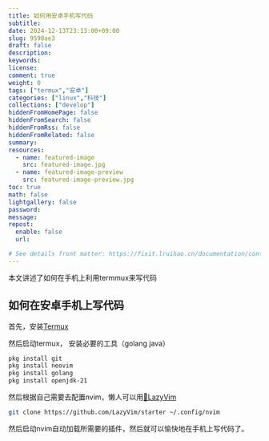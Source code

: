 ```yaml
---
title: 如何用安卓手机写代码
subtitle:
date: 2024-12-13T23:13:00+09:00
slug: 9590ae3
draft: false
description:
keywords:
license:
comment: true
weight: 0
tags: ["termux","安卓"]
categories: ["linux","科技"]
collections: ["develop"]
hiddenFromHomePage: false
hiddenFromSearch: false
hiddenFromRss: false
hiddenFromRelated: false
summary:
resources:
  - name: featured-image
    src: featured-image.jpg
  - name: featured-image-preview
    src: featured-image-preview.jpg
toc: true
math: false
lightgallery: false
password:
message:
repost:
  enable: false
  url:

# See details front matter: https://fixit.lruihao.cn/documentation/content-management/introduction/#front-matter
---
```

本文讲述了如何在手机上利用termmux来写代码
<!--more-->
## 如何在安卓手机上写代码

首先，安装[Termux](https://termux.dev/en/)

然后启动termux，
安装必要的工具（golang java）
```bash
pkg install git 
pkg install neovim 
pkg install golang 
pkg install openjdk-21
```
然后根据自己需要去配置nvim，懒人可以用[🚀LazyVim](https://www.lazyvim.org/)
```bash
git clone https://github.com/LazyVim/starter ~/.config/nvim

```
然后启动nvim自动加载所需要的插件，然后就可以愉快地在手机上写代码了。